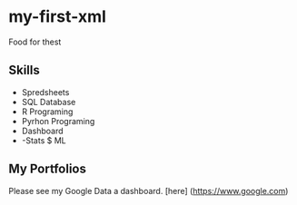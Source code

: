 # my-first-xml
Food for thest


## Skills

- Spredsheets
- SQL Database
- R Programing
- Pyrhon Programing
- Dashboard
- -Stats $ ML

## My Portfolios

Please see my Google Data a dashboard. [here] (https://www.google.com)

